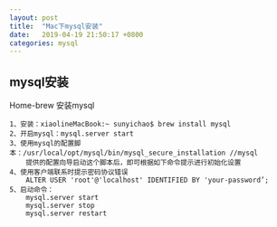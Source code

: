 ```yaml
---
layout: post
title:  "Mac下mysql安装"
date:   2019-04-19 21:50:17 +0800
categories: mysql
---
```

## mysql安装
Home-brew 安装mysql

	1、安装：xiaolineMacBook:~ sunyichao$ brew install mysql
	2、开启mysql：mysql.server start
	3、使用mysql的配置脚本：/usr/local/opt/mysql/bin/mysql_secure_installation //mysql 
		提供的配置向导启动这个脚本后，即可根据如下命令提示进行初始化设置
	4、使用客户端联系时提示密码协议错误
		ALTER USER 'root'@'localhost' IDENTIFIED BY 'your-password’;
	5、启动命令：
		mysql.server start
		mysql.server stop 
		mysql.server restart
